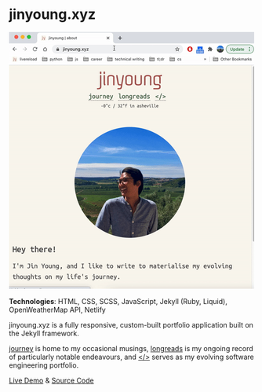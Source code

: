 # jinyoung.xyz

<a href="https://jinyoungch0i.github.io/checkedin./">
    <img src="dev/assets/images/xyz.gif" alt='jinyoung.xyz dynamic demo'>
</a>

**Technologies**: HTML, CSS, SCSS, JavaScript, Jekyll (Ruby, Liquid), OpenWeatherMap API, Netlify

jinyoung.xyz is a fully responsive, custom-built portfolio application built on the Jekyll framework. 

[journey](https://jinyoung.xyz/journey) is home to my occasional musings, [longreads](https://jinyoung.xyz/longreads) is my ongoing record of particularly notable endeavours, and [</>](https://jinyoung.xyz/dev) serves as my evolving software engineering portfolio.

[Live Demo](https://jinyoungch0i.github.io/) & [Source Code](https://github.com/jinyoungch0i/jinyoungchoi.github.io)
